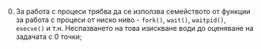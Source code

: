    0. За работа с процеси трябва да се използва семейството от функции за работа с процеси от ниско ниво - `fork()`, `wait()`, `waitpid()`, `execve()` и т.н. Неспазването на това изискване води до оценяване на задачата с 0 точки;
